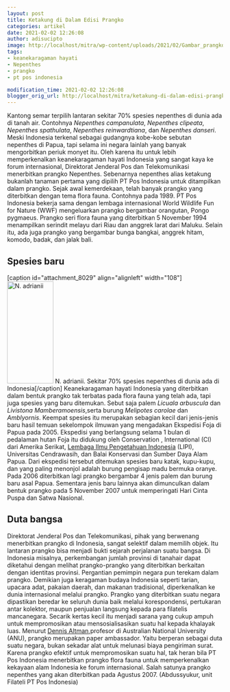 ```yaml
---
layout: post
title: Ketakung di Dalam Edisi Prangko
categories: artikel
date: 2021-02-02 12:26:08
author: adisucipto
image: http://localhost/mitra/wp-content/uploads/2021/02/Gambar_prangko_1024x666.jpg
tags:
- keanekaragaman hayati
- Nepenthes
- prangko
- pt pos indonesia

modification_time: 2021-02-02 12:26:08
blogger_orig_url: http://localhost/mitra/ketakung-di-dalam-edisi-prangko.html
---
```


Kantong semar terpilih lantaran sekitar 70% spesies nepenthes di dunia ada di tanah air. Contohnya <i>Nepenthes campanulata</i>, <i>Nepenthes clipeata</i>, <i>Nepenthes spathulata</i>, <i>Nepenthes reinwardtiana</i>, dan <i>Nepenthes danseri</i>.
Meski Indonesia terkenal sebagai gudangnya kobe-kobe sebutan nepenthes di Papua, tapi selama ini negara lainlah yang banyak mengorbitkan periuk monyet itu.
Oleh karena itu untuk lebih memperkenalkan keanekaragaman hayati Indonesia yang sangat kaya ke forum internasional, Direktorat Jenderal Pos dan Telekomunikasi menerbitkan prangko Nepenthes.
Sebenarnya nepenthes alias ketakung bukanlah tanaman pertama yang dipilih PT Pos Indonesia untuk ditampilkan dalam prangko. Sejak awal kemerdekaan, telah banyak prangko yang diterbitkan dengan tema flora fauna. Contohnya pada 1989.
PT Pos Indonesia bekerja sama dengan lembaga internasional World Wildlife Fun for Nature (WWF) mengeluarkan prangko bergambar orangutan, Pongo pygmaeus. Prangko seri flora fauna yang diterbitkan 5 November 1994 menampilkan serindit melayu dari Riau dan anggrek larat dari Maluku. Selain itu, ada juga prangko yang bergambar bunga bangkai, anggrek hitam, komodo, badak, dan jalak bali.
<h2 id="Spesies">Spesies baru</h2>
[caption id="attachment_8029" align="alignleft" width="108"]<a href="http://127.0.0.1/mitra/wp-content/uploads/2021/02/Gambar_prangko1_349x768.jpg"><img class="wp-image-8029" src="http://127.0.0.1/mitra/wp-content/uploads/2021/02/Gambar_prangko1_349x768.jpg" alt="N. adrianii" width="108" height="238" /></a> N. adrianii. Sekitar 70% spesies nepenthes di dunia ada di Indonesia[/caption]
Keanekaragaman hayati Indonesia yang diterbitkan dalam bentuk prangko tak terbatas pada flora fauna yang telah ada, tapi juga spesies yang baru ditemukan. Sebut saja palem <i>Licuala arbuscula</i> dan <i>Livistona Mamberamoensis</i>,serta burung <i>Melipotes carolae</i> dan <i>Amblyornis</i>.
Keempat spesies itu merupakan sebagian kecil dari jenis-jenis baru hasil temuan sekelompok ilmuwan yang mengadakan Ekspedisi Foja di Papua pada 2005. Ekspedisi yang berlangsung selama 1 bulan di pedalaman hutan Foja itu didukung oleh Conservation , International (Cl) dari Amerika Serikat, <a href="http://lipi.go.id/">Lembaga Ilmu Pengetahuan Indonesia</a> (LIPI), Universitas Cendrawasih, dan Balai Konservasi dan Sumber Daya Alam Papua.
Dari ekspedisi tersebut ditemukan spesies baru katak, kupu-kupu, dan yang paling menonjol adalah burung pengisap madu bermuka oranye. Pada 2006 diterbitkan lagi prangko bergambar 4 jenis palem dan burung baru asal Papua. Sementara jenis baru lainnya akan dimunculkan dalam bentuk prangko pada 5 November 2007 untuk memperingati Hari Cinta Puspa dan Satwa Nasional.
<h2 id="Duta">Duta bangsa</h2>
Direktorat Jenderal Pos dan Telekomunikasi, pihak yang berwenang menerbitkan prangko di Indonesia, sangat selektif dalam memilih objek. Itu lantaran prangko bisa menjadi bukti sejarah perjalanan suatu bangsa.
Di Indonesia misalnya, perkembangan jumlah provinsi di tanahair dapat diketahui dengan melihat prangko-prangko yang diterbitkan berkaitan dengan identitas provinsi. Pergantian pemimpin negara pun terekam dalam prangko.
Demikian juga keragaman budaya Indonesia seperti tarian, upacara adat, pakaian daerah, dan makanan tradisional, diperkenalkan ke dunia internasional melalui prangko.
Prangko yang diterbitkan suatu negara dipastikan beredar ke seluruh dunia baik melalui korespondensi, pertukaran antar kolektor, maupun penjualan langsung kepada para filatelis mancanegara.
Secarik kertas kecil itu menjadi sarana yang cukup ampuh untuk mempromosikan atau mensosialisasikan suatu hal kepada khalayak luas. Menurut <a href="https://scholars.latrobe.edu.au/daltman">Dennis Altman</a>,profesor di Australian National University (ANU), prangko merupakan paper ambassador. Yaitu berperan sebagai duta suatu negara, bukan sekadar alat untuk melunasi biaya pengiriman surat.
Karena prangko efektif untuk mempromosikan suatu hal, tak heran bila PT Pos Indonesia menerbitkan prangko flora fauna untuk memperkenalkan kekayaan alam Indonesia ke forum internasional. Salah satunya prangko nepenthes yang akan diterbitkan pada Agustus 2007. (Abdussyukur, unit Filateli PT Pos Indonesia)
